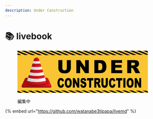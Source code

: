 ```yaml
---
description: Under Construction
---
```


# 📚 livebook

<figure><img src=".gitbook/assets/UC_772x250.png" alt=""><figcaption><p>編集中</p></figcaption></figure>

{% embed url="https://github.com/watanabe3tipapa/livemd" %}
